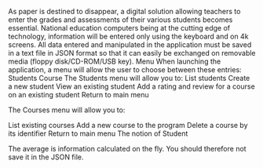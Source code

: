 As paper is destined to disappear, a digital solution allowing teachers to enter the grades and assessments of their various students becomes essential. National education computers being at the cutting edge of technology, information will be entered only using the keyboard and on 4k screens. All data entered and manipulated in the application must be saved in a text file in JSON format so that it can easily be exchanged on removable media (floppy disk/CD-ROM/USB key).
Menu
When launching the application, a menu will allow the user to choose between these entries:
  Students
  Course
The Students menu will allow you to:
  List students
  Create a new student
  View an existing student
  Add a rating and review for a course on an existing student
  Return to main menu

 The Courses menu will allow you to:

  List existing courses
  Add a new course to the program
  Delete a course by its identifier
  Return to main menu
  The notion of Student
  
The average is information calculated on the fly. You should therefore not save it in the JSON file.

